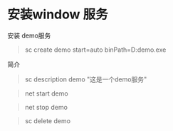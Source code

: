 # 安装window 服务


安装 demo服务
>sc create demo start=auto binPath=D:demo.exe


简介
> sc description demo "这是一个demo服务"


>net start demo

>net stop demo

>sc delete demo
